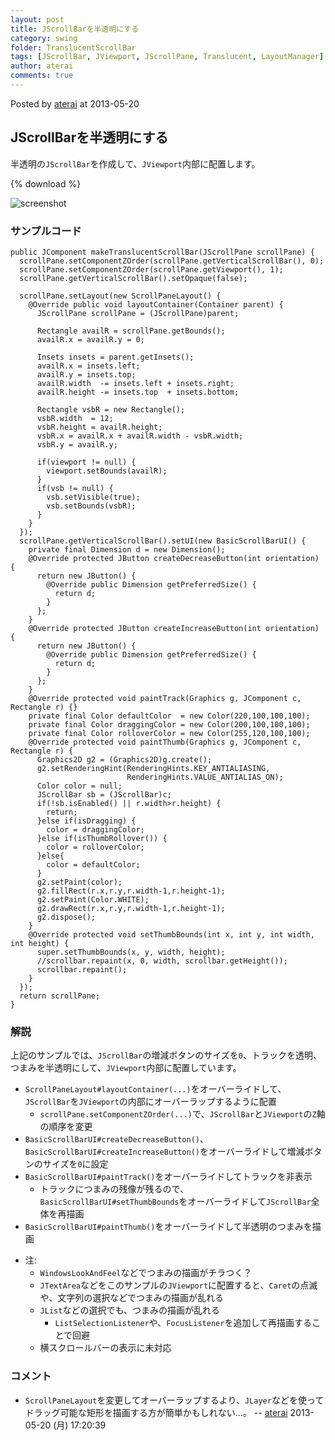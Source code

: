 ```yaml
---
layout: post
title: JScrollBarを半透明にする
category: swing
folder: TranslucentScrollBar
tags: [JScrollBar, JViewport, JScrollPane, Translucent, LayoutManager]
author: aterai
comments: true
---
```


Posted by [aterai](http://terai.xrea.jp/aterai.html) at 2013-05-20

## JScrollBarを半透明にする
半透明の`JScrollBar`を作成して、`JViewport`内部に配置します。

{% download %}

![screenshot](https://lh3.googleusercontent.com/-X8o390yxqhI/UZjhjkgUrkI/AAAAAAAABsY/Aajtim-5-uE/s800/TranslucentScrollBar.png)

### サンプルコード
<pre class="prettyprint"><code>public JComponent makeTranslucentScrollBar(JScrollPane scrollPane) {
  scrollPane.setComponentZOrder(scrollPane.getVerticalScrollBar(), 0);
  scrollPane.setComponentZOrder(scrollPane.getViewport(), 1);
  scrollPane.getVerticalScrollBar().setOpaque(false);

  scrollPane.setLayout(new ScrollPaneLayout() {
    @Override public void layoutContainer(Container parent) {
      JScrollPane scrollPane = (JScrollPane)parent;

      Rectangle availR = scrollPane.getBounds();
      availR.x = availR.y = 0;

      Insets insets = parent.getInsets();
      availR.x = insets.left;
      availR.y = insets.top;
      availR.width  -= insets.left + insets.right;
      availR.height -= insets.top  + insets.bottom;

      Rectangle vsbR = new Rectangle();
      vsbR.width  = 12;
      vsbR.height = availR.height;
      vsbR.x = availR.x + availR.width - vsbR.width;
      vsbR.y = availR.y;

      if(viewport != null) {
        viewport.setBounds(availR);
      }
      if(vsb != null) {
        vsb.setVisible(true);
        vsb.setBounds(vsbR);
      }
    }
  });
  scrollPane.getVerticalScrollBar().setUI(new BasicScrollBarUI() {
    private final Dimension d = new Dimension();
    @Override protected JButton createDecreaseButton(int orientation) {
      return new JButton() {
        @Override public Dimension getPreferredSize() {
          return d;
        }
      };
    }
    @Override protected JButton createIncreaseButton(int orientation) {
      return new JButton() {
        @Override public Dimension getPreferredSize() {
          return d;
        }
      };
    }
    @Override protected void paintTrack(Graphics g, JComponent c, Rectangle r) {}
    private final Color defaultColor  = new Color(220,100,100,100);
    private final Color draggingColor = new Color(200,100,100,100);
    private final Color rolloverColor = new Color(255,120,100,100);
    @Override protected void paintThumb(Graphics g, JComponent c, Rectangle r) {
      Graphics2D g2 = (Graphics2D)g.create();
      g2.setRenderingHint(RenderingHints.KEY_ANTIALIASING,
                          RenderingHints.VALUE_ANTIALIAS_ON);
      Color color = null;
      JScrollBar sb = (JScrollBar)c;
      if(!sb.isEnabled() || r.width&gt;r.height) {
        return;
      }else if(isDragging) {
        color = draggingColor;
      }else if(isThumbRollover()) {
        color = rolloverColor;
      }else{
        color = defaultColor;
      }
      g2.setPaint(color);
      g2.fillRect(r.x,r.y,r.width-1,r.height-1);
      g2.setPaint(Color.WHITE);
      g2.drawRect(r.x,r.y,r.width-1,r.height-1);
      g2.dispose();
    }
    @Override protected void setThumbBounds(int x, int y, int width, int height) {
      super.setThumbBounds(x, y, width, height);
      //scrollbar.repaint(x, 0, width, scrollbar.getHeight());
      scrollbar.repaint();
    }
  });
  return scrollPane;
}
</code></pre>

### 解説
上記のサンプルでは、`JScrollBar`の増減ボタンのサイズを`0`、トラックを透明、つまみを半透明にして、`JViewport`内部に配置しています。

- `ScrollPaneLayout#layoutContainer(...)`をオーバーライドして、`JScrollBar`を`JViewport`の内部にオーバーラップするように配置
    - `scrollPane.setComponentZOrder(...)`で、`JScrollBar`と`JViewport`の`Z`軸の順序を変更
- `BasicScrollBarUI#createDecreaseButton()`、`BasicScrollBarUI#createIncreaseButton()`をオーバーライドして増減ボタンのサイズを`0`に設定
- `BasicScrollBarUI#paintTrack()`をオーバーライドしてトラックを非表示
    - トラックにつまみの残像が残るので、`BasicScrollBarUI#setThumbBounds`をオーバーライドして`JScrollBar`全体を再描画
- `BasicScrollBarUI#paintThumb()`をオーバーライドして半透明のつまみを描画

<!-- dummy comment line for breaking list -->

- 注:
    - `WindowsLookAndFeel`などでつまみの描画がチラつく？
    - `JTextArea`などをこのサンプルの`JViewport`に配置すると、`Caret`の点滅や、文字列の選択などでつまみの描画が乱れる
    - `JList`などの選択でも、つまみの描画が乱れる
        - `ListSelectionListener`や、`FocusListener`を追加して再描画することで回避
    - 横スクロールバーの表示に未対応

<!-- dummy comment line for breaking list -->

### コメント
- `ScrollPaneLayout`を変更してオーバーラップするより、`JLayer`などを使ってドラッグ可能な矩形を描画する方が簡単かもしれない…。 -- [aterai](http://terai.xrea.jp/aterai.html) 2013-05-20 (月) 17:20:39

<!-- dummy comment line for breaking list -->

